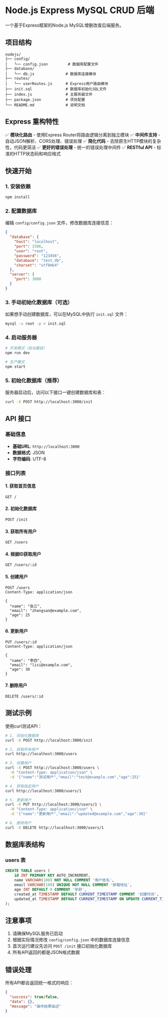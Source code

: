 # Node.js Express MySQL CRUD 后端

一个基于Express框架的Node.js MySQL增删改查后端服务。

## 项目结构

```
nodejs/
├── config/
│   └── config.json         # 数据库配置文件
├── database/
│   └── db.js              # 数据库连接模块
├── routes/
│   └── userRoutes.js      # Express用户路由模块
├── init.sql               # 数据库初始化SQL文件
├── index.js               # 主服务器文件
├── package.json           # 项目配置
└── README.md              # 说明文档
```

## Express 重构特性

✅ **模块化路由** - 使用Express Router将路由逻辑分离到独立模块
✅ **中间件支持** - 自动JSON解析、CORS处理、错误处理
✅ **简化代码** - 去除原生HTTP模块的复杂性，代码更简洁
✅ **更好的错误处理** - 统一的错误处理中间件
✅ **RESTful API** - 标准的HTTP状态码和响应格式

## 快速开始

### 1. 安装依赖
```bash
npm install
```

### 2. 配置数据库
编辑 `config/config.json` 文件，修改数据库连接信息：
```json
{
  "database": {
    "host": "localhost",
    "port": 3306,
    "user": "root",
    "password": "123456",
    "database": "test_db",
    "charset": "utf8mb4"
  },
  "server": {
    "port": 3000
  }
}
```

### 3. 手动初始化数据库（可选）
如果想手动创建数据库，可以在MySQL中执行 `init.sql` 文件：
```bash
mysql -u root -p < init.sql
```

### 4. 启动服务器
```bash
# 开发模式（自动重启）
npm run dev

# 生产模式
npm start
```

### 5. 初始化数据库（推荐）
服务器启动后，访问以下接口一键创建数据库和表：
```bash
curl -X POST http://localhost:3000/init
```

## API 接口

### 基础信息
- **基础URL**: `http://localhost:3000`
- **数据格式**: JSON
- **字符编码**: UTF-8

### 接口列表

#### 1. 获取首页信息
```
GET /
```

#### 2. 初始化数据库
```
POST /init
```

#### 3. 获取所有用户
```
GET /users
```

#### 4. 根据ID获取用户
```
GET /users/:id
```

#### 5. 创建用户
```
POST /users
Content-Type: application/json

{
  "name": "张三",
  "email": "zhangsan@example.com",
  "age": 25
}
```

#### 6. 更新用户
```
PUT /users/:id
Content-Type: application/json

{
  "name": "李四",
  "email": "lisi@example.com",
  "age": 30
}
```

#### 7. 删除用户
```
DELETE /users/:id
```

## 测试示例

使用curl测试API：

```bash
# 1. 初始化数据库
curl -X POST http://localhost:3000/init

# 2. 获取所有用户
curl http://localhost:3000/users

# 3. 创建用户
curl -X POST http://localhost:3000/users \
  -H "Content-Type: application/json" \
  -d '{"name":"测试用户","email":"test@example.com","age":25}'

# 4. 获取指定用户
curl http://localhost:3000/users/1

# 5. 更新用户
curl -X PUT http://localhost:3000/users/1 \
  -H "Content-Type: application/json" \
  -d '{"name":"更新用户","email":"updated@example.com","age":30}'

# 6. 删除用户
curl -X DELETE http://localhost:3000/users/1
```

## 数据库表结构

### users 表
```sql
CREATE TABLE users (
    id INT PRIMARY KEY AUTO_INCREMENT,
    name VARCHAR(100) NOT NULL COMMENT '用户姓名',
    email VARCHAR(100) UNIQUE NOT NULL COMMENT '邮箱地址',
    age INT DEFAULT 0 COMMENT '年龄',
    created_at TIMESTAMP DEFAULT CURRENT_TIMESTAMP COMMENT '创建时间',
    updated_at TIMESTAMP DEFAULT CURRENT_TIMESTAMP ON UPDATE CURRENT_TIMESTAMP COMMENT '更新时间'
);
```

## 注意事项

1. 请确保MySQL服务已启动
2. 根据实际情况修改 `config/config.json` 中的数据库连接信息
3. 首次运行建议先访问 `POST /init` 接口初始化数据库
4. 所有API返回的都是JSON格式数据

## 错误处理

所有API都会返回统一格式的响应：
```json
{
  "success": true/false,
  "data": {},
  "message": "操作结果描述"
}
```
